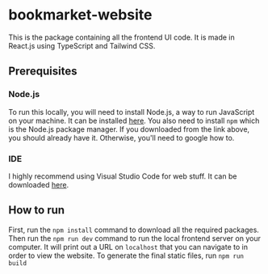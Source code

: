 # bookmarket-website

This is the package containing all the frontend UI code.
It is made in React.js using TypeScript and Tailwind CSS.

## Prerequisites

### Node.js

To run this locally, you will need to install Node.js, a way to run JavaScript on your machine.
It can be installed [here](https://nodejs.org/en).
You also need to install `npm` which is the Node.js package manager.
If you downloaded from the link above, you should already have it.
Otherwise, you'll need to google how to.

### IDE

I highly recommend using Visual Studio Code for web stuff.
It can be downloaded [here](https://code.visualstudio.com/).

## How to run

First, run the `npm install` command to download all the required packages.
Then run the `npm run dev` command to run the local frontend server on your computer.
It will print out a URL on `localhost` that you can navigate to in order to view the website.
To generate the final static files, run `npm run build`
